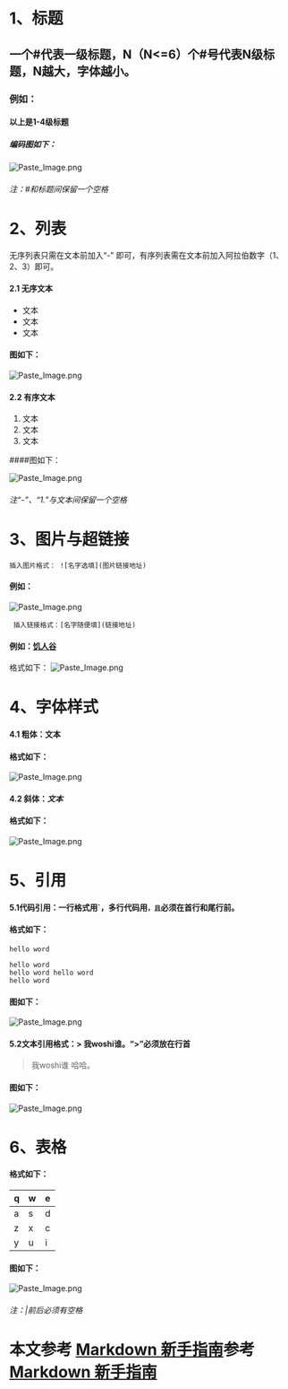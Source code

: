 # 1、标题
## 一个#代表一级标题，N（N<=6）个#号代表N级标题，N越大，字体越小。
### 例如：
#### 以上是1-4级标题
##### 编码图如下：

![Paste_Image.png](http://upload-images.jianshu.io/upload_images/5790560-cd4f0ab9878086b7.png?imageMogr2/auto-orient/strip%7CimageView2/2/w/1240)
###### 注：#和标题间保留一个空格

# 2、列表
无序列表只需在文本前加入“-” 即可，有序列表需在文本前加入阿拉伯数字（1、2、3）即可。
#### 2.1 无序文本
- 文本
- 文本
- 文本
#### 图如下：

![Paste_Image.png](http://upload-images.jianshu.io/upload_images/5790560-1c6b952546a61ee7.png?imageMogr2/auto-orient/strip%7CimageView2/2/w/1240)
#### 2.2 有序文本
1. 文本
2. 文本
3. 文本

####图如下：

![Paste_Image.png](http://upload-images.jianshu.io/upload_images/5790560-9852fa80368954ba.png?imageMogr2/auto-orient/strip%7CimageView2/2/w/1240)
###### 注“-”、“1.”与文本间保留一个空格

# 3、图片与超链接

    插入图片格式： ![名字选填](图片链接地址)
#### 例如：
![Paste_Image.png](http://upload-images.jianshu.io/upload_images/5790560-510f9d065e5ba956.png?imageMogr2/auto-orient/strip%7CimageView2/2/w/1240)
    
     插入链接格式：[名字随便填](链接地址)
#### 例如：[饥人谷](https:www.jirengu.com)
格式如下：
![Paste_Image.png](http://upload-images.jianshu.io/upload_images/5790560-9532a82df3e43d4a.png?imageMogr2/auto-orient/strip%7CimageView2/2/w/1240)
	 
# 4、字体样式
#### 4.1 粗体：**文本**
#### 格式如下：
![Paste_Image.png](http://upload-images.jianshu.io/upload_images/5790560-d64625a5bd007c46.png?imageMogr2/auto-orient/strip%7CimageView2/2/w/1240)
#### 4.2 斜体：*文本*
#### 格式如下：
![Paste_Image.png](http://upload-images.jianshu.io/upload_images/5790560-c7cfd3c5fb9a5d5a.png?imageMogr2/auto-orient/strip%7CimageView2/2/w/1240)
	 
# 5、引用
				  
#### 5.1代码引用：一行格式用`，多行代码用```，且```必须在首行和尾行前。
				  
#### 格式如下：
				  
`hello word`

```
hello word
hello word hello word
hello word
```

#### 图如下：

![Paste_Image.png](http://upload-images.jianshu.io/upload_images/5790560-b075775ea23c2781.png?imageMogr2/auto-orient/strip%7CimageView2/2/w/1240)
				  
#### 5.2文本引用格式：> 我woshi谁。“>”必须放在行首
> 我woshi谁
哈哈。
				  
#### 图如下：
				  
![Paste_Image.png](http://upload-images.jianshu.io/upload_images/5790560-2b32f0289170ca41.png?imageMogr2/auto-orient/strip%7CimageView2/2/w/1240)
				  
# 6、表格
				  
#### 格式如下：
				  
 q    |  w   | e   
 ---- | ----- | -----
 a    |   s    | d   
 z    |  x     | c    
 y     | u  | i  
						 
#### 图如下：
						 
![Paste_Image.png](http://upload-images.jianshu.io/upload_images/5790560-1eb7744f36cb3d21.png?imageMogr2/auto-orient/strip%7CimageView2/2/w/1240)
###### 注：|前后必须有空格
						  
# 本文参考 [Markdown 新手指南](http://www.jianshu.com/p/q81RER)参考 [Markdown 新手指南](http://www.jianshu.com/p/q81RER)
